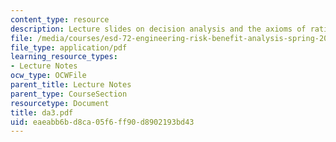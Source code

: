 ```yaml
---
content_type: resource
description: Lecture slides on decision analysis and the axioms of rational behavior.
file: /media/courses/esd-72-engineering-risk-benefit-analysis-spring-2007/eaeabb6bd8ca05f6ff90d8902193bd43_da3.pdf
file_type: application/pdf
learning_resource_types:
- Lecture Notes
ocw_type: OCWFile
parent_title: Lecture Notes
parent_type: CourseSection
resourcetype: Document
title: da3.pdf
uid: eaeabb6b-d8ca-05f6-ff90-d8902193bd43
---
```

